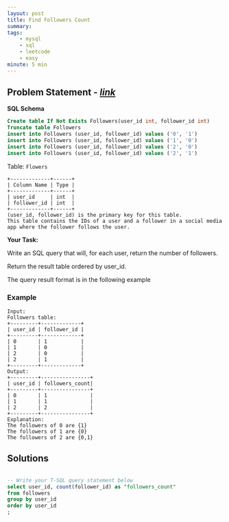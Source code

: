 ```yaml
---
layout: post
title: Find Followers Count                       
summary:
tags:
    - mysql
    - sql
    - leetcode
    - easy
minute: 5 min
---
```


## Problem Statement - [*link*](https://leetcode.com/problems/find-followers-count/)  

**SQL Schema** 
```sql
Create table If Not Exists Followers(user_id int, follower_id int)
Truncate table Followers
insert into Followers (user_id, follower_id) values ('0', '1')
insert into Followers (user_id, follower_id) values ('1', '0')
insert into Followers (user_id, follower_id) values ('2', '0')
insert into Followers (user_id, follower_id) values ('2', '1')
```

Table: `Flowers`

```
+-------------+------+
| Column Name | Type |
+-------------+------+
| user_id     | int  |
| follower_id | int  |
+-------------+------+
(user_id, follower_id) is the primary key for this table.
This table contains the IDs of a user and a follower in a social media app where the follower follows the user.
```


**Your Task:** 

Write an SQL query that will, for each user, return the number of followers.

Return the result table ordered by user_id.

The query result format is in the following example


### Example
   
```
Input: 
Followers table:
+---------+-------------+
| user_id | follower_id |
+---------+-------------+
| 0       | 1           |
| 1       | 0           |
| 2       | 0           |
| 2       | 1           |
+---------+-------------+
Output: 
+---------+----------------+
| user_id | followers_count|
+---------+----------------+
| 0       | 1              |
| 1       | 1              |
| 2       | 2              |
+---------+----------------+
Explanation: 
The followers of 0 are {1}
The followers of 1 are {0}
The followers of 2 are {0,1}
```


## Solutions

```sql

-- Write your T-SQL query statement below
select user_id, count(follower_id) as "followers_count" 
from followers 
group by user_id
order by user_id
;

```

